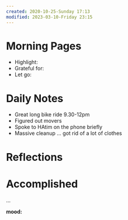 ```yaml
---
created: 2020-10-25-Sunday 17:13
modified: 2023-03-10-Friday 23:15
---
```


# Morning Pages
- Highlight:
- Grateful for:
- Let go:

# Daily Notes
- Great long bike ride 9.30-12pm
- Figured out movers
- Spoke to HAtim on the phone briefly
- Massive cleanup ... got rid of a lot of clothes

# Reflections

# Accomplished

...

**mood:**
